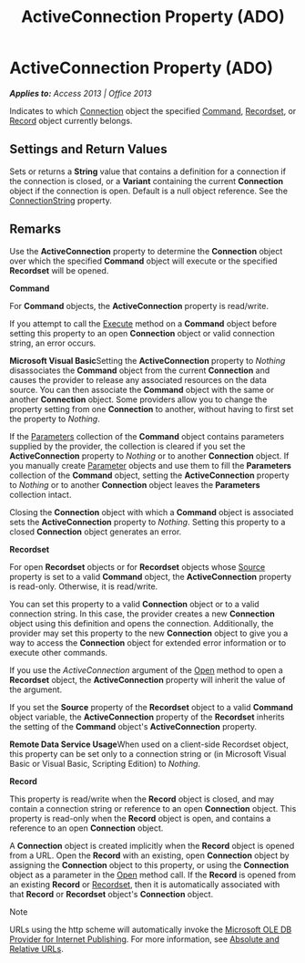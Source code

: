 ﻿---
title: ActiveConnection Property (ADO)
TOCTitle: ActiveConnection Property (ADO)
ms:assetid: 5501b2d7-b62c-5fff-1edd-2b7efb3f8c4a
ms:mtpsurl: https://msdn.microsoft.com/en-us/library/JJ249281(v=office.15)
ms:contentKeyID: 48544918
ms.date: 09/18/2015
mtps_version: v=office.15
f1_keywords:
- ado210.chm1231115
f1_categories:
- Office.Version=v15
---

# ActiveConnection Property (ADO)


_**Applies to:** Access 2013 | Office 2013_

Indicates to which [Connection](connection-object-ado.md) object the specified [Command](command-object-ado.md), [Recordset](recordset-object-ado.md), or [Record](record-object-ado.md) object currently belongs.

## Settings and Return Values

Sets or returns a **String** value that contains a definition for a connection if the connection is closed, or a **Variant** containing the current **Connection** object if the connection is open. Default is a null object reference. See the [ConnectionString](connectionstring-property-ado.md) property.

## Remarks

Use the **ActiveConnection** property to determine the **Connection** object over which the specified **Command** object will execute or the specified **Recordset** will be opened.

**Command**

For **Command** objects, the **ActiveConnection** property is read/write.

If you attempt to call the [Execute](https://msdn.microsoft.com/en-us/library/jj248785\(v=office.15\)) method on a **Command** object before setting this property to an open **Connection** object or valid connection string, an error occurs.

**Microsoft Visual Basic**Setting the **ActiveConnection** property to *Nothing* disassociates the **Command** object from the current **Connection** and causes the provider to release any associated resources on the data source. You can then associate the **Command** object with the same or another **Connection** object. Some providers allow you to change the property setting from one **Connection** to another, without having to first set the property to *Nothing*.

If the [Parameters](parameters-collection-ado.md) collection of the **Command** object contains parameters supplied by the provider, the collection is cleared if you set the **ActiveConnection** property to *Nothing* or to another **Connection** object. If you manually create [Parameter](parameter-object-ado.md) objects and use them to fill the **Parameters** collection of the **Command** object, setting the **ActiveConnection** property to *Nothing* or to another **Connection** object leaves the **Parameters** collection intact.

Closing the **Connection** object with which a **Command** object is associated sets the **ActiveConnection** property to *Nothing*. Setting this property to a closed **Connection** object generates an error.

**Recordset**

For open **Recordset** objects or for **Recordset** objects whose [Source](source-property-ado-recordset.md) property is set to a valid **Command** object, the **ActiveConnection** property is read-only. Otherwise, it is read/write.

You can set this property to a valid **Connection** object or to a valid connection string. In this case, the provider creates a new **Connection** object using this definition and opens the connection. Additionally, the provider may set this property to the new **Connection** object to give you a way to access the **Connection** object for extended error information or to execute other commands.

If you use the *ActiveConnection* argument of the [Open](open-method-ado-recordset.md) method to open a **Recordset** object, the **ActiveConnection** property will inherit the value of the argument.

If you set the **Source** property of the **Recordset** object to a valid **Command** object variable, the **ActiveConnection** property of the **Recordset** inherits the setting of the **Command** object's **ActiveConnection** property.

**Remote Data Service Usage**When used on a client-side Recordset object, this property can be set only to a connection string or (in Microsoft Visual Basic or Visual Basic, Scripting Edition) to *Nothing*.

**Record**

This property is read/write when the **Record** object is closed, and may contain a connection string or reference to an open **Connection** object. This property is read-only when the **Record** object is open, and contains a reference to an open **Connection** object.

A **Connection** object is created implicitly when the **Record** object is opened from a URL. Open the **Record** with an existing, open **Connection** object by assigning the **Connection** object to this property, or using the **Connection** object as a parameter in the [Open](open-method-ado-record.md) method call. If the **Record** is opened from an existing **Record** or [Recordset](recordset-object-ado.md), then it is automatically associated with that **Record** or **Recordset** object's **Connection** object.


> [!NOTE]
> <P>URLs using the http scheme will automatically invoke the <A href="microsoft-ole-db-provider-for-internet-publishing.md">Microsoft OLE DB Provider for Internet Publishing</A>. For more information, see <A href="absolute-and-relative-urls.md">Absolute and Relative URLs</A>.</P>


